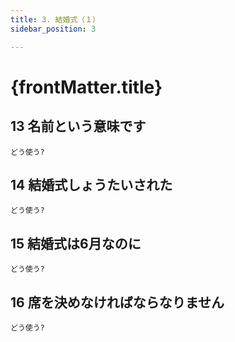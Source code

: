 ```yaml
---
title: 3. 結婚式（１）
sidebar_position: 3

---
```


# {frontMatter.title}
## 13 名前<span class="text--primary">という意味です</span>
`どう使う?`
## 14 結婚式しょうたい<span class="text--primary">された</span>
`どう使う?`
## 15 結婚式は6月<span class="text--primary">なのに</span>
`どう使う?`
## 16 席を決め<span class="text--primary">なければならなりません</span>
`どう使う?`
